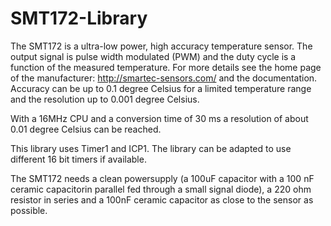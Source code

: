 # SMT172-Library
The SMT172 is a ultra-low power, high accuracy temperature sensor. The output
signal is pulse width modulated (PWM) and the duty cycle is a function of
the measured temperature. For more details see the home page of the
manufacturer: http://smartec-sensors.com/ and the documentation.
Accuracy can be up to 0.1 degree Celsius for a limited temperature range and
the resolution up to 0.001 degree Celsius.

With a 16MHz CPU and a conversion time of 30 ms a resolution of about
0.01 degree Celsius can be reached.

This library uses Timer1 and ICP1. The library can be adapted to use
different 16 bit timers if available.

The SMT172 needs a clean powersupply (a 100uF capacitor with a 100 nF ceramic
capacitorin parallel fed through a small signal diode), a 220 ohm resistor in
series and a 100nF ceramic capacitor as close to the sensor as possible. 

